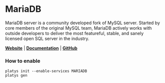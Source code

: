 # MariaDB

MariaDB server is a community developed fork of MySQL server. Started by core members of the original MySQL team, MariaDB actively works with outside developers to deliver the most featureful, stable, and sanely licensed open SQL server in the industry. 

**[Website](https://mariadb.org/)** | **[Documentation](https://mariadb.org/documentation/)** | **[GitHub](https://github.com/MariaDB/server)**

### How to enable

```
platys init --enable-services MARIADB
platys gen
```


